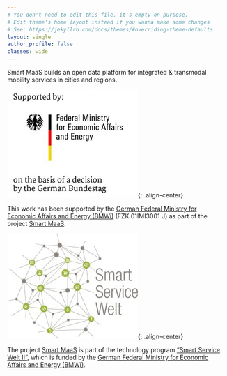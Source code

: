 ```yaml
---
# You don't need to edit this file, it's empty on purpose.
# Edit theme's home layout instead if you wanna make some changes
# See: https://jekyllrb.com/docs/themes/#overriding-theme-defaults
layout: single
author_profile: false
classes: wide
---
```


Smart MaaS builds an open data platform for integrated & transmodal mobility services in cities and regions.





![image-center](/assets/images/BMWi.jpg){: .align-center}

This work has been supported by the [German Federal Ministry for Economic Affairs and Energy (BMWi)](https://www.bmwi.de/) (FZK 01IMI3001 J) as part of the project [Smart MaaS](https://smart-maas.eu/en/).

![image-center](/assets/images/smart-service-welt.jpg){: .align-center}

The project [Smart MaaS](https://smart-maas.eu/en/) is part of the technology program [“Smart Service Welt II”](https://www.digitale-technologien.de/DT/Navigation/DE/Foerderprogramme/Smart-Service-Welt-2/smart-service-welt-2.html), which is funded by the [German Federal Ministry for Economic Affairs and Energy (BMWi)](https://www.bmwi.de/).